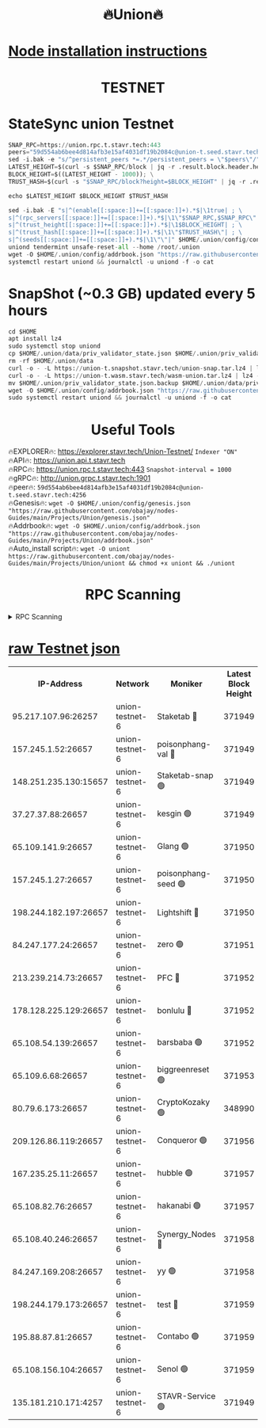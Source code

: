 <h1 align="center"> 🔥Union🔥</h1>

[Node installation instructions](https://github.com/obajay/nodes-Guides/tree/main/Projects/Union)
=

<h1 align="center"> TESTNET</h1>

# StateSync union Testnet
```python
SNAP_RPC=https://union.rpc.t.stavr.tech:443
peers="59d554ab6bee4d814afb3e15af4031df19b2084c@union-t.seed.stavr.tech:4256"
sed -i.bak -e "s/^persistent_peers *=.*/persistent_peers = \"$peers\"/" $HOME/.union/config/config.toml
LATEST_HEIGHT=$(curl -s $SNAP_RPC/block | jq -r .result.block.header.height); \
BLOCK_HEIGHT=$((LATEST_HEIGHT - 1000)); \
TRUST_HASH=$(curl -s "$SNAP_RPC/block?height=$BLOCK_HEIGHT" | jq -r .result.block_id.hash)

echo $LATEST_HEIGHT $BLOCK_HEIGHT $TRUST_HASH

sed -i.bak -E "s|^(enable[[:space:]]+=[[:space:]]+).*$|\1true| ; \
s|^(rpc_servers[[:space:]]+=[[:space:]]+).*$|\1\"$SNAP_RPC,$SNAP_RPC\"| ; \
s|^(trust_height[[:space:]]+=[[:space:]]+).*$|\1$BLOCK_HEIGHT| ; \
s|^(trust_hash[[:space:]]+=[[:space:]]+).*$|\1\"$TRUST_HASH\"| ; \
s|^(seeds[[:space:]]+=[[:space:]]+).*$|\1\"\"|" $HOME/.union/config/config.toml
uniond tendermint unsafe-reset-all --home /root/.union
wget -O $HOME/.union/config/addrbook.json "https://raw.githubusercontent.com/obajay/nodes-Guides/main/Projects/Union/addrbook.json"
systemctl restart uniond && journalctl -u uniond -f -o cat
```
# SnapShot (~0.3 GB) updated every 5 hours
```python
cd $HOME
apt install lz4
sudo systemctl stop uniond
cp $HOME/.union/data/priv_validator_state.json $HOME/.union/priv_validator_state.json.backup
rm -rf $HOME/.union/data
curl -o - -L https://union-t.snapshot.stavr.tech/union-snap.tar.lz4 | lz4 -c -d - | tar -x -C $HOME/.union --strip-components 2
curl -o - -L https://union-t.wasm.stavr.tech/wasm-union.tar.lz4 | lz4 -c -d - | tar -x -C $HOME/.union --strip-components 2
mv $HOME/.union/priv_validator_state.json.backup $HOME/.union/data/priv_validator_state.json
wget -O $HOME/.union/config/addrbook.json "https://raw.githubusercontent.com/obajay/nodes-Guides/main/Projects/Union/addrbook.json"
sudo systemctl restart uniond && journalctl -u uniond -f -o cat
```
 <h1 align="center"> Useful Tools</h1>
 
🔥EXPLORER🔥: https://explorer.stavr.tech/Union-Testnet/        `Indexer "ON"` \
🔥API🔥:      https://union.api.t.stavr.tech \
🔥RPC🔥:      https://union.rpc.t.stavr.tech:443              `Snapshot-interval = 1000` \
🔥gRPC🔥:     http://union.grpc.t.stavr.tech:1901 \
🔥peer🔥:     `59d554ab6bee4d814afb3e15af4031df19b2084c@union-t.seed.stavr.tech:4256` \
🔥Genesis🔥:     `wget -O $HOME/.union/config/genesis.json "https://raw.githubusercontent.com/obajay/nodes-Guides/main/Projects/Union/genesis.json"` \
🔥Addrbook🔥: ```wget -O $HOME/.union/config/addrbook.json "https://raw.githubusercontent.com/obajay/nodes-Guides/main/Projects/Union/addrbook.json"``` \
🔥Auto_install script🔥:  `wget -O uniont https://raw.githubusercontent.com/obajay/nodes-Guides/main/Projects/Union/uniont && chmod +x uniont && ./uniont`

<h1 align="center"> RPC Scanning</h1>

<details>
<summary>RPC Scanning</summary>

<h2 align="center"> We scan nodes in real time every 4 hours. And we provide the final result of RPC endpoints.
We cannot influence the operation of these nodes in any way. </h2>


```python
If Voting Power is higher than 0 --> then the Node is a validator of the network and may be subject to attack and be a potential threat to the chain.
```
```python
We marked such validators with a red symbol
```

</details>

[raw Testnet json](https://rpc-check.uniont.stavr.tech/uniont/rpc-uniont-result.json)
=



<table><tr><th>IP-Address</th><th>Network</th><th>Moniker</th><th>Latest Block Height</th><th>Earliest Block Height</th><th>Catching Up</th><th>Tx Index</th><th>Voting Power</th><th>Scan Time</th></tr><tr><td>95.217.107.96:26257</td><td>union-testnet-6</td><td>Staketab 🔴</td><td>371949</td><td>1</td><td>False</td><td>on</td><td>1000002</td><td>2024-03-09T18:27:04.404483415UTC</td></tr><tr><td>157.245.1.52:26657</td><td>union-testnet-6</td><td>poisonphang-val 🔴</td><td>371949</td><td>1</td><td>False</td><td>on</td><td>1000000</td><td>2024-03-09T18:27:05.003176766UTC</td></tr><tr><td>148.251.235.130:15657</td><td>union-testnet-6</td><td>Staketab-snap 🟢</td><td>371949</td><td>1</td><td>False</td><td>on</td><td>0</td><td>2024-03-09T18:27:05.567313880UTC</td></tr><tr><td>37.27.37.88:26657</td><td>union-testnet-6</td><td>kesgin 🟢</td><td>371949</td><td>1</td><td>False</td><td>on</td><td>0</td><td>2024-03-09T18:27:05.906653255UTC</td></tr><tr><td>65.109.141.9:26657</td><td>union-testnet-6</td><td>Glang 🟢</td><td>371950</td><td>1</td><td>False</td><td>on</td><td>0</td><td>2024-03-09T18:27:10.320310453UTC</td></tr><tr><td>157.245.1.27:26657</td><td>union-testnet-6</td><td>poisonphang-seed 🟢</td><td>371950</td><td>1</td><td>False</td><td>on</td><td>0</td><td>2024-03-09T18:27:11.290795970UTC</td></tr><tr><td>198.244.182.197:26657</td><td>union-testnet-6</td><td>Lightshift 🔴</td><td>371950</td><td>1</td><td>False</td><td>on</td><td>1000000</td><td>2024-03-09T18:27:13.643402821UTC</td></tr><tr><td>84.247.177.24:26657</td><td>union-testnet-6</td><td>zero 🟢</td><td>371951</td><td>1</td><td>False</td><td>on</td><td>0</td><td>2024-03-09T18:27:22.665669515UTC</td></tr><tr><td>213.239.214.73:26657</td><td>union-testnet-6</td><td>PFC 🔴</td><td>371952</td><td>1</td><td>False</td><td>on</td><td>1000001</td><td>2024-03-09T18:27:26.970620431UTC</td></tr><tr><td>178.128.225.129:26657</td><td>union-testnet-6</td><td>bonlulu 🔴</td><td>371952</td><td>1</td><td>False</td><td>on</td><td>1000000</td><td>2024-03-09T18:27:27.614446621UTC</td></tr><tr><td>65.108.54.139:26657</td><td>union-testnet-6</td><td>barsbaba 🟢</td><td>371952</td><td>1</td><td>False</td><td>on</td><td>0</td><td>2024-03-09T18:27:27.945236252UTC</td></tr><tr><td>65.109.6.68:26657</td><td>union-testnet-6</td><td>biggreenreset 🟢</td><td>371953</td><td>1</td><td>False</td><td>on</td><td>0</td><td>2024-03-09T18:27:30.307652495UTC</td></tr><tr><td>80.79.6.173:26657</td><td>union-testnet-6</td><td>CryptoKozaky 🟢</td><td>348990</td><td>1</td><td>False</td><td>on</td><td>0</td><td>2024-03-09T18:27:32.700321527UTC</td></tr><tr><td>209.126.86.119:26657</td><td>union-testnet-6</td><td>Conqueror 🟢</td><td>371956</td><td>1</td><td>False</td><td>on</td><td>0</td><td>2024-03-09T18:27:51.698960575UTC</td></tr><tr><td>167.235.25.11:26657</td><td>union-testnet-6</td><td>hubble 🟢</td><td>371957</td><td>1</td><td>False</td><td>on</td><td>0</td><td>2024-03-09T18:27:58.034576446UTC</td></tr><tr><td>65.108.82.76:26657</td><td>union-testnet-6</td><td>hakanabi 🟢</td><td>371957</td><td>1</td><td>False</td><td>on</td><td>0</td><td>2024-03-09T18:27:58.383678761UTC</td></tr><tr><td>65.108.40.246:26657</td><td>union-testnet-6</td><td>Synergy_Nodes 🔴</td><td>371958</td><td>1</td><td>False</td><td>on</td><td>1000001</td><td>2024-03-09T18:28:04.823337431UTC</td></tr><tr><td>84.247.169.208:26657</td><td>union-testnet-6</td><td>yy 🟢</td><td>371958</td><td>1</td><td>False</td><td>on</td><td>0</td><td>2024-03-09T18:28:05.147000926UTC</td></tr><tr><td>198.244.179.173:26657</td><td>union-testnet-6</td><td>test 🔴</td><td>371959</td><td>1</td><td>False</td><td>on</td><td>1</td><td>2024-03-09T18:28:07.490790182UTC</td></tr><tr><td>195.88.87.81:26657</td><td>union-testnet-6</td><td>Contabo 🟢</td><td>371959</td><td>1</td><td>False</td><td>on</td><td>0</td><td>2024-03-09T18:28:07.802353734UTC</td></tr><tr><td>65.108.156.104:26657</td><td>union-testnet-6</td><td>Senol 🟢</td><td>371959</td><td>1</td><td>False</td><td>on</td><td>0</td><td>2024-03-09T18:28:08.145355940UTC</td></tr><tr><td>135.181.210.171:4257</td><td>union-testnet-6</td><td>STAVR-Service 🟢</td><td>371949</td><td>370001</td><td>False</td><td>on</td><td>0</td><td>2024-03-09T18:27:05.334568549UTC</td></tr></table>

